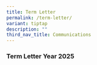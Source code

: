 ```yaml
---
title: Term Letter
permalink: /term-letter/
variant: tiptap
description: ""
third_nav_title: Communications
---
```

<h3><strong>Term Letter Year 2025</strong></h3>
<p></p>